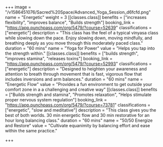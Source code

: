 +++
image = "/v1586451076/Sacred%20Space/Advanced_Yoga_Session_d6fcfd.png"
name = "Energetic"
weight = 3
[[classes.class]]
benefits = ["increases flexibility", "improves balance", "Builds strength"]
booking_link = "https://app.punchpass.com/org/5479/?course=52639"
classifications = ["energetic"]
description = "This class has the feel of a typical vinyasa class while slowing down the pace. Enjoy slowing down, moving mindfully, and breathing deeply as you move through this moderately paced class."
duration = "60 mins"
name = "Yoga for Power"
value = "Helps you tap into the strength within."
[[classes.class]]
benefits = ["builds strength", "improves stamina", "releases toxins"]
booking_link = "https://app.punchpass.com/org/5479/?course=52993"
classifications = ["energetic"]
description = "Designed to heighten your awareness and attention to breath through movement that is fast, vigorous flow that includes inversions and arm balances."
duration = "60 mins"
name = "Energetic Flow"
value = "Provides a fun environment to get outside your comfort zone in a a challenging and creative way"
[[classes.class]]
benefits = ["Builds strength and stamina", "Promotes relaxation", "Helps stimulate proper nervous system regulation"]
booking_link = "https://app.punchpass.com/org/5479/?course=73781"
classifications = ["energetic", "slow and meditative"]
description = "This class gives you the best of both worlds. 30 min energetic flow and 30 min restorative for an hour long balancing class."
duration = "60 mins"
name = "50/50 Energize and Restore"
value = "Cultivate equanimity by balancing effort and ease within the same practice."

+++
